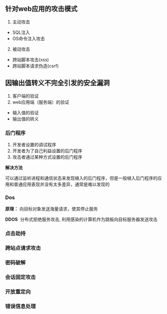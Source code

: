 ## 针对web应用的攻击模式

1. 主动攻击

  + SQL注入
  + OS命令注入攻击

2. 被动攻击

  + 跨站脚本攻击(xss)
  + 跨站脚本请求伪造(csrf)
  
## 因输出值转义不完全引发的安全漏洞

1. 客户端的验证
2. web应用端（服务端）的验证
+ 输入值的验证
+ 输出值的转义


### 后门程序

1. 开发者设置的调试程序
2. 开发者为了自己利益设置的后门程序
3. 攻击者通过某种方式设置的后门程序

**解决方法**

可以通过监听进程和通信状态来发现植入的后门程序，但是一般植入后门程序的应用和普通应用表现并没有太多差异，通常是难以发现的

### Dos

**原理：**
 向目标对象发送海量请求，使其停止服务
 
**DDOS**  分布式拒绝服务攻击, 利用感染的计算机作为跳板向目标服务器发送攻击

### 点击劫持

### 跨站点请求攻击

### 密码破解

### 会话固定攻击

### 开放重定向
### 错误信息处理
